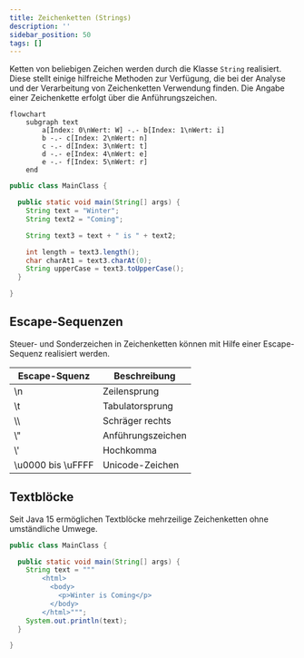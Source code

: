 ```yaml
---
title: Zeichenketten (Strings)
description: ''
sidebar_position: 50
tags: []
---
```


Ketten von beliebigen Zeichen werden durch die Klasse `String` realisiert. Diese stellt einige hilfreiche Methoden zur Verfügung, die bei der Analyse und der Verarbeitung von Zeichenketten Verwendung finden. Die Angabe einer Zeichenkette erfolgt über die 
Anführungszeichen.

```mermaid
flowchart
    subgraph text
        a[Index: 0\nWert: W] -.- b[Index: 1\nWert: i]
        b -.- c[Index: 2\nWert: n]
        c -.- d[Index: 3\nWert: t]
        d -.- e[Index: 4\nWert: e]
        e -.- f[Index: 5\nWert: r]
    end
```

```java title="MainClass.java" showLineNumbers
public class MainClass {

  public static void main(String[] args) {
    String text = "Winter";
    String text2 = "Coming";

    String text3 = text + " is " + text2;

    int length = text3.length();
    char charAt1 = text3.charAt(0);
    String upperCase = text3.toUpperCase();
  }

}
```

## Escape-Sequenzen
Steuer- und Sonderzeichen in Zeichenketten können mit Hilfe einer Escape-Sequenz realisiert werden.

| Escape-Squenz       | Beschreibung      |
| ------------------- | ----------------- |
| \\n                 | Zeilensprung      |
| \\t                 | Tabulatorsprung   |
| \\\\                | Schräger rechts   |
| \\"                 | Anführungszeichen |
| \\'                 | Hochkomma         |
| \\u0000 bis \\uFFFF | Unicode-Zeichen   |

## Textblöcke
Seit Java 15 ermöglichen Textblöcke mehrzeilige Zeichenketten ohne umständliche Umwege.

```java title="MainClass.java" showLineNumbers
public class MainClass {

  public static void main(String[] args) {
    String text = """
        <html>
          <body>
            <p>Winter is Coming</p>
          </body>
        </html>""";
    System.out.println(text);
  }

}
```
